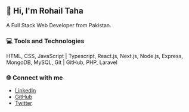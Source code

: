 
## 👋 Hi, I'm Rohail Taha

A Full Stack Web Developer from Pakistan.

### 💻 Tools and Technologies
HTML, CSS, JavaScript | Typescript, React.js, Next.js, Node.js, Express, MongoDB, MySQL, Git | GitHub, PHP, Laravel


### 🌐 Connect with me

- [LinkedIn](https://github.com/rohailtaha/rohailtaha/blob/main/linkedin.svg)
- [GitHub](https://github.com/rohailtaha/rohailtaha/blob/main/github.svg)
- [Twitter](https://twitter.com/rohail_taha)
